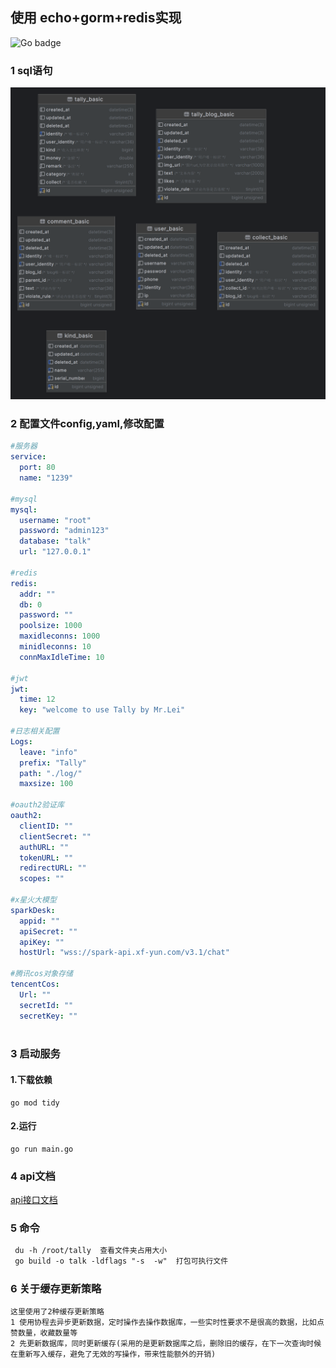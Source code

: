 ## 使用 echo+gorm+redis实现

<img src=" https://img.shields.io/badge/golang 1.21-blue" alt="Go badge">

### 1 sql语句

![img.png](sql/img.png)
### 2 配置文件config,yaml,修改配置

```yaml
#服务器
service:
  port: 80
  name: "1239"

#mysql
mysql:
  username: "root"
  password: "admin123"
  database: "talk"
  url: "127.0.0.1"

#redis
redis:
  addr: ""
  db: 0
  password: ""
  poolsize: 1000
  maxidleconns: 1000
  minidleconns: 10
  connMaxIdleTime: 10

#jwt
jwt:
  time: 12
  key: "welcome to use Tally by Mr.Lei"
  
#日志相关配置
Logs:
  leave: "info"
  prefix: "Tally"
  path: "./log/"
  maxsize: 100

#oauth2验证库
oauth2:
  clientID: ""
  clientSecret: ""
  authURL: ""
  tokenURL: ""
  redirectURL: ""
  scopes: ""

#x星火大模型
sparkDesk:
  appid: ""
  apiSecret: ""
  apiKey: ""
  hostUrl: "wss://spark-api.xf-yun.com/v3.1/chat"
  
#腾讯cos对象存储
tencentCos:
  Url: ""
  secretId: ""
  secretKey: ""



```

### 3 启动服务

#### 1.下载依赖

```shell
go mod tidy
```

#### 2.运行

```shell
go run main.go
```

### 4 api文档
[api接口文档](https://documenter.getpostman.com/view/26266864/2s9Ykhfint)

### 5 命令
```txt
 du -h /root/tally  查看文件夹占用大小
 go build -o talk -ldflags "-s  -w"  打包可执行文件
```

### 6 关于缓存更新策略

```textmate
这里使用了2种缓存更新策略
1 使用协程去异步更新数据，定时操作去操作数据库，一些实时性要求不是很高的数据，比如点赞数量，收藏数量等
2 先更新数据库，同时更新缓存(采用的是更新数据库之后，删除旧的缓存，在下一次查询时候在重新写入缓存，避免了无效的写操作，带来性能额外的开销)
```




